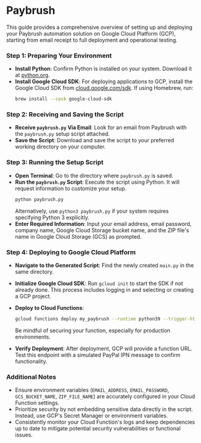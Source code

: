 # Paybrush

This guide provides a comprehensive overview of setting up and deploying your Paybrush automation solution on Google Cloud Platform (GCP), starting from email receipt to full deployment and operational testing.

### Step 1: Preparing Your Environment
- **Install Python**: Confirm Python is installed on your system. Download it at [python.org](https://www.python.org/).
- **Install Google Cloud SDK**: For deploying applications to GCP, install the Google Cloud SDK from [cloud.google.com/sdk](https://cloud.google.com/sdk). If using Homebrew, run:
    ```bash
    brew install --cask google-cloud-sdk
    ```
### Step 2: Receiving and Saving the Script
- **Receive `paybrush.py` Via Email**: Look for an email from Paybrush with the `paybrush.py` setup script attached.
- **Save the Script**: Download and save the script to your preferred working directory on your computer.

### Step 3: Running the Setup Script
- **Open Terminal**: Go to the directory where `paybrush.py` is saved.
- **Run the `paybrush.py` Script**: Execute the script using Python. It will request information to customize your setup.
    ```bash
    python paybrush.py
    ```
    Alternatively, use `python3 paybrush.py` if your system requires specifying Python 3 explicitly.
- **Enter Required Information**: Input your email address, email password, company name, Google Cloud Storage bucket name, and the ZIP file's name in Google Cloud Storage (GCS) as prompted.

### Step 4: Deploying to Google Cloud Platform
- **Navigate to the Generated Script**: Find the newly created `main.py` in the same directory.
- **Initialize Google Cloud SDK**: Run `gcloud init` to start the SDK if not already done. This process includes logging in and selecting or creating a GCP project.
- **Deploy to Cloud Functions**:
    ```bash
    gcloud functions deploy my_paybrush --runtime python39 --trigger-http --entry-point app --source .
    ```
    Be mindful of securing your function, especially for production environments.

- **Verify Deployment**: After deployment, GCP will provide a function URL. Test this endpoint with a simulated PayPal IPN message to confirm functionality.

### Additional Notes
- Ensure environment variables (`EMAIL_ADDRESS`, `EMAIL_PASSWORD`, `GCS_BUCKET_NAME`, `ZIP_FILE_NAME`) are accurately configured in your Cloud Function settings.
- Prioritize security by not embedding sensitive data directly in the script. Instead, use GCP's Secret Manager or environment variables.
- Consistently monitor your Cloud Function's logs and keep dependencies up to date to mitigate potential security vulnerabilities or functional issues.
